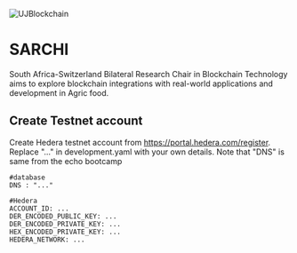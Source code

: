![UJBlockchain](https://blockchain.uj.ac.za/static/images/main-logo.png)


# SARCHI
South Africa-Switzerland Bilateral Research Chair in Blockchain Technology aims to explore blockchain integrations with real-world applications and development in Agric food.

## Create Testnet account
Create Hedera testnet account from https://portal.hedera.com/register. Replace "..." in development.yaml with your own details. Note that "DNS" is same from the echo bootcamp

```
#database 
DNS : "..." 

#Hedera 
ACCOUNT_ID: ...
DER_ENCODED_PUBLIC_KEY: ...
DER_ENCODED_PRIVATE_KEY: ...
HEX_ENCODED_PRIVATE_KEY: ...
HEDERA_NETWORK: ...

```
